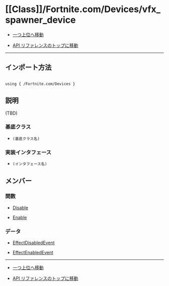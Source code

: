 # [[Class]]/Fortnite.com/Devices/vfx_spawner_device

- [一つ上位へ移動](../main.md)

- [API リファレンスのトップに移動](/main.md)

---

## インポート方法

```verse

using { /Fortnite.com/Devices }

```

## 説明

(TBD)

### 基底クラス

- `(基底クラス名)`

### 実装インタフェース

- `(インタフェース名)`

## メンバー

### 関数

- [Disable](./F_Disable/main.md)

- [Enable](./F_Enable/main.md)

### データ

- [EffectDisabledEvent](./D_EffectDisabledEvent/main.md)

- [EffectEnabledEvent](./D_EffectEnabledEvent/main.md)

---

- [一つ上位へ移動](../main.md)

- [API リファレンスのトップに移動](/main.md)
